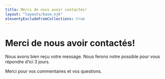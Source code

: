 ```yaml
---
title: Merci de nous avoir contactés!
layout: "layouts/base.njk"
eleventyExcludeFromCollections: true
---
```


# Merci de nous avoir contactés!

Nous avons bien reçu votre message. Nous ferons notre possible pour vous répondre d’ici 3 jours.

Merci pour vos commentaires et vos questions.
